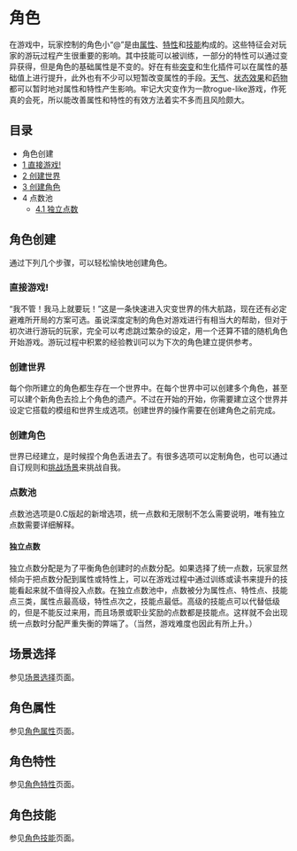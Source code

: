 # 角色

在游戏中，玩家控制的角色小“@”是由[属性](https://cddabase.site/wiki/posts/%E8%A7%92%E8%89%B2%E5%88%9B%E5%BB%BA/@-Attribute/index.html)、[特性](https://cddabase.site/wiki/posts/%E8%A7%92%E8%89%B2%E7%89%B9%E6%80%A7/Character-Traits/index.html)和[技能](https://cddabase.site/wiki/posts/%E8%A7%92%E8%89%B2%E7%89%B9%E6%80%A7/Character-Skills/index.html)构成的。这些特征会对玩家的游玩过程产生很重要的影响。其中技能可以被训练，一部分的特性可以通过变异获得，但是角色的基础属性是不变的。好在有些[突变](https://cddabase.site/wiki/posts/%E8%A7%92%E8%89%B2%E7%89%B9%E6%80%A7/%E7%AA%81%E5%8F%98/index.html)和生化插件可以在属性的基础值上进行提升，此外也有不少可以短暂改变属性的手段。[天气](http://cddawiki.chezzo.com/cdda_wiki/index.php?title=Weather)、[状态效果](http://cddawiki.chezzo.com/cdda_wiki/index.php?title=Effecs&action=edit&redlink=1)和[药物](http://cddawiki.chezzo.com/cdda_wiki/index.php?title=Medication)都可以暂时地对属性和特性产生影响。牢记大灾变作为一款rogue-like游戏，作死真的会死，所以能改善属性和特性的有效方法着实不多而且风险颇大。

## 目录



-  角色创建
  - [1 直接游戏!](http://cddawiki.chezzo.com/cdda_wiki/index.php?title=Character#Play_now.21)
  - [2 创建世界](http://cddawiki.chezzo.com/cdda_wiki/index.php?title=Character#Create_World)
  - [3 创建角色](http://cddawiki.chezzo.com/cdda_wiki/index.php?title=Character#Create_Character)
  - 4 点数池
    - [4.1 独立点数](http://cddawiki.chezzo.com/cdda_wiki/index.php?title=Character#Multiple_Pools)

## 角色创建

通过下列几个步骤，可以轻松愉快地创建角色。

### 直接游戏!

“我不管！我马上就要玩！”这是一条快速进入灾变世界的伟大航路，现在还有必定避难所开局的方案可选。虽说深度定制的角色对游戏进行有相当大的帮助，但对于初次进行游玩的玩家，完全可以考虑跳过繁杂的设定，用一个还算不错的随机角色开始游戏。游玩过程中积累的经验教训可以为下次的角色建立提供参考。



### 创建世界

每个你所建立的角色都生存在一个世界中。在每个世界中可以创建多个角色，甚至可以建个新角色去捡上个角色的遗产。不过在开始的开始，你需要建立这个世界并设定它搭载的模组和世界生成选项。创建世界的操作需要在创建角色之前完成。



### 创建角色

世界已经建立，是时候捏个角色丢进去了。有很多选项可以定制角色，也可以通过自订规则和[挑战场景](https://cddabase.site/wiki/posts/%E8%A7%92%E8%89%B2%E5%88%9B%E5%BB%BA/Character-Scenarios/index.html)来挑战自我。



### 点数池

点数池选项是0.C版起的新增选项，统一点数和无限制不怎么需要说明，唯有独立点数需要详细解释。

#### 独立点数

独立点数分配是为了平衡角色创建时的点数分配。如果选择了统一点数，玩家显然倾向于把点数分配到属性或特性上，可以在游戏过程中通过训练或读书来提升的技能看起来就不值得投入点数。在独立点数池中，点数被分为属性点、特性点、技能点三类，属性点最高级，特性点次之，技能点最低。高级的技能点可以代替低级的，但是不能反过来用，而且场景或职业奖励的点数都是技能点。这样就不会出现统一点数时分配严重失衡的弊端了。（当然，游戏难度也因此有所上升。）

## 场景选择
参见[场景选择](https://cddabase.site/wiki/posts/%E8%A7%92%E8%89%B2%E5%88%9B%E5%BB%BA/Character-Scenarios/index.html)页面。

## 角色属性

参见[角色属性](https://cddabase.site/wiki/posts/%E8%A7%92%E8%89%B2%E5%88%9B%E5%BB%BA/@-Attribute/index.html)页面。

## 角色特性

参见[角色特性](https://cddabase.site/wiki/posts/%E8%A7%92%E8%89%B2%E7%89%B9%E6%80%A7/Character-Traits/index.html)页面。

## 角色技能

参见[角色技能](https://cddabase.site/wiki/posts/%E8%A7%92%E8%89%B2%E5%88%9B%E5%BB%BA/Character-Skills/index.html)页面。
